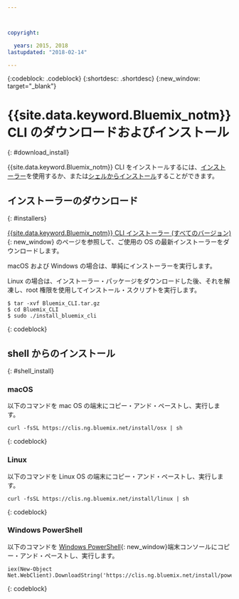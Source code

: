 ```yaml
---



copyright:

  years: 2015, 2018
lastupdated: "2018-02-14"

---
```


{:codeblock: .codeblock} 
{:shortdesc: .shortdesc}
{:new_window: target="_blank"}


# {{site.data.keyword.Bluemix_notm}} CLI のダウンロードおよびインストール
{: #download_install}

{{site.data.keyword.Bluemix_notm}} CLI をインストールするには、[インストーラー](#installers)を使用するか、または[シェルからインストール](#shell_install)することができます。

## インストーラーのダウンロード
{: #installers}

[{{site.data.keyword.Bluemix_notm}} CLI インストーラー (すべてのバージョン)](all_versions.html){: new_window} のページを参照して、ご使用の OS の最新インストーラーをダウンロードします。

macOS および Windows の場合は、単純にインストーラーを実行します。 

Linux の場合は、インストーラー・パッケージをダウンロードした後、それを解凍し、root 権限を使用してインストール・スクリプトを実行します。

  ```
  $ tar -xvf Bluemix_CLI.tar.gz
  $ cd Bluemix_CLI
  $ sudo ./install_bluemix_cli

  ```
  {: codeblock}
  
## shell からのインストール
{: #shell_install}


### macOS

以下のコマンドを mac OS の端末にコピー・アンド・ペーストし、実行します。

```
curl -fsSL https://clis.ng.bluemix.net/install/osx | sh
```
{: codeblock}

### Linux

以下のコマンドを Linux OS の端末にコピー・アンド・ペーストし、実行します。

```
curl -fsSL https://clis.ng.bluemix.net/install/linux | sh
```
{: codeblock}

### Windows PowerShell

以下のコマンドを [Windows PowerShell](https://msdn.microsoft.com/en-us/powershell/scripting/getting-started/getting-started-with-windows-powershell){: new_window}端末コンソールにコピー・アンド・ペーストし、実行します。

```
iex(New-Object Net.WebClient).DownloadString('https://clis.ng.bluemix.net/install/powershell')
```
{: codeblock}
